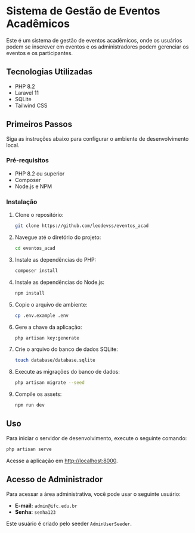 # Sistema de Gestão de Eventos Acadêmicos

Este é um sistema de gestão de eventos acadêmicos, onde os usuários podem se inscrever em eventos e os administradores podem gerenciar os eventos e os participantes.

## Tecnologias Utilizadas

*   PHP 8.2
*   Laravel 11
*   SQLite
*   Tailwind CSS

## Primeiros Passos

Siga as instruções abaixo para configurar o ambiente de desenvolvimento local.

### Pré-requisitos

*   PHP 8.2 ou superior
*   Composer
*   Node.js e NPM

### Instalação

1.  Clone o repositório:
    ```bash
    git clone https://github.com/leodevss/eventos_acad
    ```
2.  Navegue até o diretório do projeto:
    ```bash
    cd eventos_acad
    ```
3.  Instale as dependências do PHP:
    ```bash
    composer install
    ```
4.  Instale as dependências do Node.js:
    ```bash
    npm install
    ```
5.  Copie o arquivo de ambiente:
    ```bash
    cp .env.example .env
    ```
6.  Gere a chave da aplicação:
    ```bash
    php artisan key:generate
    ```
7.  Crie o arquivo do banco de dados SQLite:
    ```bash
    touch database/database.sqlite
    ```
8.  Execute as migrações do banco de dados:
    ```bash
    php artisan migrate --seed
    ```
9.  Compile os assets:
    ```bash
    npm run dev
    ```

## Uso

Para iniciar o servidor de desenvolvimento, execute o seguinte comando:

```bash
php artisan serve
```

Acesse a aplicação em [http://localhost:8000](http://localhost:8000).

## Acesso de Administrador

Para acessar a área administrativa, você pode usar o seguinte usuário:

*   **E-mail:** `admin@ifc.edu.br`
*   **Senha:** `senha123`

Este usuário é criado pelo seeder `AdminUserSeeder`.
